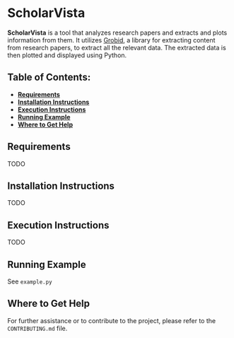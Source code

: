 # ScholarVista

**ScholarVista** is a tool that analyzes research papers and extracts and plots information from them. It utilizes [Grobid](https://github.com/kermitt2/grobid/), a library for extracting content from research papers, to extract all the relevant data. The extracted data is then plotted and displayed using Python.

## Table of Contents:

- **[Requirements](#requirements)**
- **[Installation Instructions](#installation-instructions)**
- **[Execution Instructions](#execution-instructions)**
- **[Running Example](#running-example)**
- **[Where to Get Help](#where-to-get-help)**

## Requirements

TODO

## Installation Instructions

TODO

## Execution Instructions

TODO

## Running Example

See `example.py`

## Where to Get Help

For further assistance or to contribute to the project, please refer to the `CONTRIBUTING.md` file.
